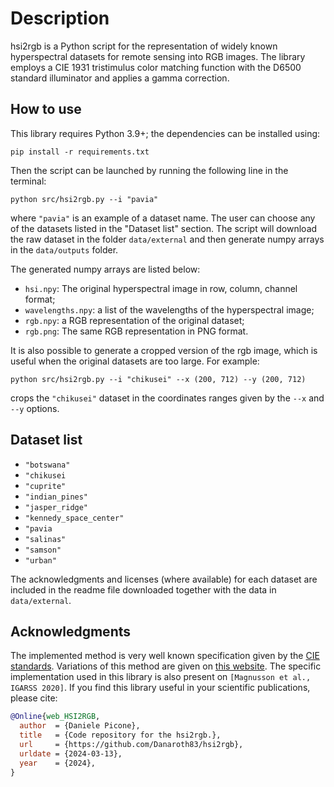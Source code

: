 # Description

hsi2rgb is a Python script for the representation of widely known hyperspectral datasets for remote sensing into RGB images.
The library employs a CIE 1931 tristimulus color matching function with the D6500 standard illuminator and applies a gamma correction.

## How to use

This library requires Python 3.9+; the dependencies can be installed using:

```pip install -r requirements.txt```

Then the script can be launched by running the following line in the terminal:

```python src/hsi2rgb.py --i "pavia"```

where ```"pavia"``` is an example of a dataset name. The user can choose any of the datasets listed in the "Dataset list" section.
The script will download the raw dataset in the folder ```data/external```
and then generate numpy arrays in the ```data/outputs``` folder.

The generated numpy arrays are listed below:

- ```hsi.npy```: The original hyperspectral image in row, column, channel format;
- ```wavelengths.npy```: a list of the wavelengths of the hyperspectral image;
- ```rgb.npy```: a RGB representation of the original dataset;
- ```rgb.png```: The same RGB representation in PNG format.

It is also possible to generate a cropped version of the rgb image, which is useful when the original datasets are too large.
For example:

```python src/hsi2rgb.py --i "chikusei" --x (200, 712) --y (200, 712)```

crops the ```"chikusei"``` dataset in the coordinates ranges given by the ```--x``` and ```--y``` options.


## Dataset list

- ```"botswana"```
- ```"chikusei```
- ```"cuprite"```
- ```"indian_pines"```
- ```"jasper_ridge"```
- ```"kennedy_space_center"```
- ```"pavia```
- ```"salinas"```
- ```"samson"```
- ```"urban"```

The acknowledgments and licenses (where available) for each dataset are included in the readme file downloaded together with the data in ```data/external```.

## Acknowledgments

The implemented method is very well known specification given by the [CIE standards](https://standards.iteh.ai/catalog/tc/iso/23b8ea7c-5d92-446b-afd6-3dcd4a01fefc/cie).
Variations of this method are given on [this website](https://personalpages.manchester.ac.uk/staff/d.h.foster/Tutorial_HSI2RGB/Tutorial_HSI2RGB.html).
The specific implementation used in this library is also present on ```[Magnusson et al., IGARSS 2020]```.
If you find this library useful in your scientific publications, please cite:

```bibtex
@Online{web_HSI2RGB,
  author  = {Daniele Picone},
  title   = {Code repository for the hsi2rgb.},
  url     = {https://github.com/Danaroth83/hsi2rgb},
  urldate = {2024-03-13},
  year    = {2024},
}
```